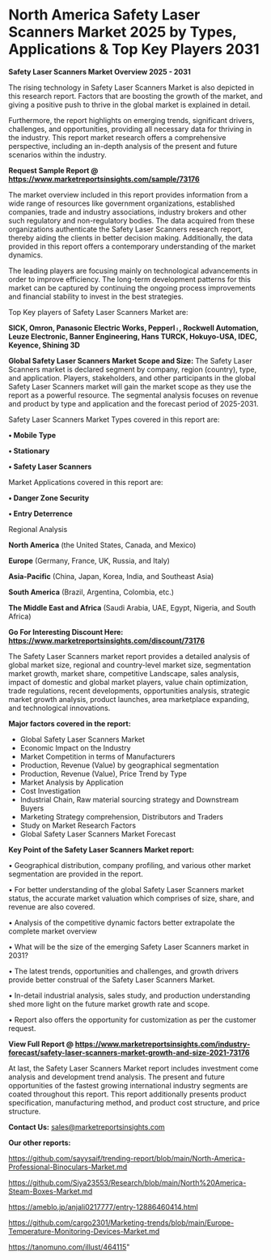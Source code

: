 # North America Safety Laser Scanners Market 2025 by Types, Applications & Top Key Players 2031

<Strong> Safety Laser Scanners Market Overview 2025 - 2031</strong>

The rising technology in Safety Laser Scanners Market is also depicted in this research report. Factors that are boosting the growth of the market, and giving a positive push to thrive in the global market is explained in detail.

Furthermore, the report highlights on emerging trends, significant drivers, challenges, and opportunities, providing all necessary data for thriving in the industry. This report market research offers a comprehensive perspective, including an in-depth analysis of the present and future scenarios within the industry.

<strong>Request Sample Report @ <a href=https://www.marketreportsinsights.com/sample/73176>https://www.marketreportsinsights.com/sample/73176</a></strong>

The market overview included in this report provides information from a wide range of resources like government organizations, established companies, trade and industry associations, industry brokers and other such regulatory and non-regulatory bodies. The data acquired from these organizations authenticate the Safety Laser Scanners research report, thereby aiding the clients in better decision making. Additionally, the data provided in this report offers a contemporary understanding of the market dynamics.

The leading players are focusing mainly on technological advancements in order to improve efficiency. The long-term development patterns for this market can be captured by continuing the ongoing process improvements and financial stability to invest in the best strategies.

Top Key players of Safety Laser Scanners Market are:

<strong>SICK, Omron, Panasonic Electric Works, Pepperlᛧ, Rockwell Automation, Leuze Electronic, Banner Engineering, Hans TURCK, Hokuyo-USA, IDEC, Keyence, Shining 3D</strong>

<strong><b>Global Safety Laser Scanners Market Scope and Size:</b></strong>
The Safety Laser Scanners market is declared segment by company, region (country), type, and application. Players, stakeholders, and other participants in the global Safety Laser Scanners market will gain the market scope as they use the report as a powerful resource. The segmental analysis focuses on revenue and product by type and application and the forecast period of 2025-2031.

Safety Laser Scanners Market Types covered in this report are:

<strong>• Mobile Type

• Stationary

• Safety Laser Scanners</strong>

Market Applications covered in this report are:

<strong>• Danger Zone Security

• Entry Deterrence</strong> 

Regional Analysis

<strong>North America</strong> (the United States, Canada, and Mexico)

<strong>Europe</strong> (Germany, France, UK, Russia, and Italy)

<strong>Asia-Pacific</strong> (China, Japan, Korea, India, and Southeast Asia)

<strong>South America</strong> (Brazil, Argentina, Colombia, etc.)

<strong>The Middle East and Africa</strong> (Saudi Arabia, UAE, Egypt, Nigeria, and South Africa)

<strong>Go For Interesting Discount Here: <a href=https://www.marketreportsinsights.com/discount/73176>https://www.marketreportsinsights.com/discount/73176</a></strong>

The Safety Laser Scanners market report provides a detailed analysis of global market size, regional and country-level market size, segmentation market growth, market share, competitive Landscape, sales analysis, impact of domestic and global market players, value chain optimization, trade regulations, recent developments, opportunities analysis, strategic market growth analysis, product launches, area marketplace expanding, and technological innovations.

<strong><b>Major factors covered in the report:</b></strong>
<ul>
  <li>Global Safety Laser Scanners Market </li>
  <li>Economic Impact on the Industry</li>
  <li>Market Competition in terms of Manufacturers</li>
  <li>Production, Revenue (Value) by geographical segmentation</li>
  <li>Production, Revenue (Value), Price Trend by Type</li>
  <li>Market Analysis by Application</li>
  <li>Cost Investigation</li>
  <li>Industrial Chain, Raw material sourcing strategy and Downstream Buyers</li>
  <li>Marketing Strategy comprehension, Distributors and Traders</li>
  <li>Study on Market Research Factors</li>
  <li>Global Safety Laser Scanners Market Forecast</li>
</ul>

<strong><b>Key Point of the Safety Laser Scanners Market report:</b></strong>

• Geographical distribution, company profiling, and various other market segmentation are provided in the report.

• For better understanding of the global Safety Laser Scanners market status, the accurate market valuation which comprises of size, share, and revenue are also covered.

• Analysis of the competitive dynamic factors better extrapolate the complete market overview

• What will be the size of the emerging Safety Laser Scanners market in 2031?

• The latest trends, opportunities and challenges, and growth drivers provide better construal of the Safety Laser Scanners Market.

• In-detail industrial analysis, sales study, and production understanding shed more light on the future market growth rate and scope.

• Report also offers the opportunity for customization as per the customer request.

<strong><b>View Full Report @ <a href=https://www.marketreportsinsights.com/industry-forecast/safety-laser-scanners-market-growth-and-size-2021-73176>https://www.marketreportsinsights.com/industry-forecast/safety-laser-scanners-market-growth-and-size-2021-73176</a></b></strong>


At last, the Safety Laser Scanners Market report includes investment come analysis and development trend analysis. The present and future opportunities of the fastest growing international industry segments are coated throughout this report. This report additionally presents product specification, manufacturing method, and product cost structure, and price structure.

<strong>Contact Us:</strong>
sales@marketreportsinsights.com

<strong>Our other reports:</strong>

<a href=https://github.com/sayysaif/trending-report/blob/main/North-America-Professional-Binoculars-Market.md>https://github.com/sayysaif/trending-report/blob/main/North-America-Professional-Binoculars-Market.md</a>

<a href=https://github.com/Siya23553/Research/blob/main/North%20America-Steam-Boxes-Market.md>https://github.com/Siya23553/Research/blob/main/North%20America-Steam-Boxes-Market.md</a>

<a href=https://ameblo.jp/anjali0217777/entry-12886460414.html>https://ameblo.jp/anjali0217777/entry-12886460414.html</a>

<a href=https://github.com/cargo2301/Marketing-trends/blob/main/Europe-Temperature-Monitoring-Devices-Market.md>https://github.com/cargo2301/Marketing-trends/blob/main/Europe-Temperature-Monitoring-Devices-Market.md</a>

<a href=https://tanomuno.com/illust/464115>https://tanomuno.com/illust/464115</a>"
